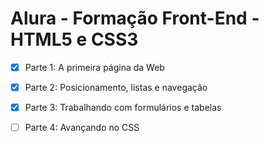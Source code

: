 # Alura - Formação Front-End - HTML5 e CSS3

- [x] Parte 1: A primeira página da Web
- [x] Parte 2: Posicionamento, listas e navegação
- [x] Parte 3: Trabalhando com formulários e tabelas
- [ ] Parte 4: Avançando no CSS


